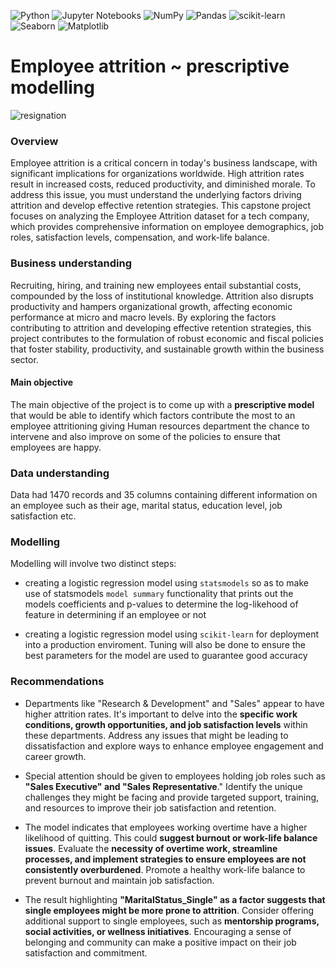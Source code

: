 ![Python](https://img.shields.io/badge/Python-3776AB?style=for-the-badge&logo=python&logoColor=white) ![Jupyter Notebooks](https://img.shields.io/badge/Jupyter-Notebooks-orange?logo=jupyter&logoColor=white) ![NumPy](https://img.shields.io/badge/NumPy-Scientific_Computing-blue?logo=numpy&logoColor=white) ![Pandas](https://img.shields.io/badge/Pandas-Data_Manipulation-lightblue?logo=pandas&logoColor=white) ![scikit-learn](https://img.shields.io/badge/scikit--learn-Machine_Learning-lightblueblue?logo=scikit-learn&logoColor=orange) ![Seaborn](https://img.shields.io/badge/Seaborn-Data_Visualization-yellow?) ![Matplotlib](https://img.shields.io/badge/Matplotlib-Data_Visualization-blue?)


# Employee attrition ~ prescriptive modelling
![resignation](https://github.com/franciskyalo/employee_attrition/assets/94622826/df77e401-b01b-4804-a25c-bec5246dfae4)

### Overview 

Employee attrition is a critical concern in today's business landscape, with significant implications for organizations worldwide. High attrition rates result in increased costs, reduced productivity, and diminished morale. To address this issue, you must understand the underlying factors driving attrition and develop effective retention strategies. This capstone project focuses on analyzing the Employee Attrition dataset for a tech company, which provides comprehensive information on employee demographics, job roles, satisfaction levels, compensation, and work-life balance.

### Business understanding

Recruiting, hiring, and training new employees entail substantial costs, compounded by the loss of institutional knowledge. Attrition also disrupts productivity and hampers organizational growth, affecting economic performance at micro and macro levels. By exploring the factors contributing to attrition and developing effective retention strategies, this project contributes to the formulation of robust economic and fiscal policies that foster stability, productivity, and sustainable growth within the business sector.

#### Main objective 

The main objective of the project is to come up with a **prescriptive model** that would be able to identify which factors contribute the most to an employee attritioning giving Human resources department the chance to intervene and also improve on some of the policies to ensure that employees are happy.


### Data understanding 

Data had 1470 records and 35 columns containing different information on an employee such as their age, marital status, education level, job satisfaction etc.


### Modelling 

Modelling will involve two distinct steps:

- creating a logistic regression model using `statsmodels` so as to make use of statsmodels `model summary` functionality that prints out the models coefficients and p-values to determine the log-likehood of feature in determining if an employee or not

- creating a logistic regression model using `scikit-learn` for deployment into a production enviroment. Tuning will also be done to ensure the best parameters for the model are used to guarantee good accuracy

### Recommendations 

- Departments like "Research & Development" and "Sales" appear to have higher attrition rates. It's important to delve into the **specific work conditions, growth opportunities, and job satisfaction levels** within these departments. Address any issues that might be leading to dissatisfaction and explore ways to enhance employee engagement and career growth.

- Special attention should be given to employees holding job roles such as **"Sales Executive" and "Sales Representative**." Identify the unique challenges they might be facing and provide targeted support, training, and resources to improve their job satisfaction and retention.

- The model indicates that employees working overtime have a higher likelihood of quitting. This could **suggest burnout or work-life balance issues**. Evaluate the **necessity of overtime work, streamline processes, and implement strategies to ensure employees are not consistently overburdened**. Promote a healthy work-life balance to prevent burnout and maintain job satisfaction.

- The result highlighting **"MaritalStatus_Single" as a factor suggests that single employees might be more prone to attrition**. Consider offering additional support to single employees, such as **mentorship programs, social activities, or wellness initiatives**. Encouraging a sense of belonging and community can make a positive impact on their job satisfaction and commitment.

